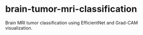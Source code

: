 # brain-tumor-mri-classification
Brain MRI tumor classification using EfficientNet and Grad-CAM visualization.
